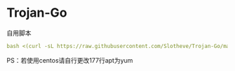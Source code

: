# Trojan-Go

自用脚本
  ```yaml
bash <(curl -sL https://raw.githubusercontent.com/Slotheve/Trojan-Go/main/trojan-go.sh)
  ```

PS：若使用centos请自行更改177行apt为yum
